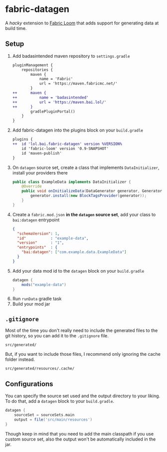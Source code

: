 # fabric-datagen

A _hacky_ extension to [Fabric Loom](https://github.com/FabricMC/fabric-loom) that adds support for generating data at build time.

## Setup
1. Add badasintended maven repository to `settings.gradle`
   ```diff
   pluginManagement {
       repositories {
           maven {
               name = 'Fabric'
               url = 'https://maven.fabricmc.net/'
           }
   ++      maven {
   ++          name = 'badasintended'
   ++          url = 'https://maven.bai.lol/'
   ++      }
           gradlePluginPortal()
       }
   }
   ```
2. Add fabric-datagen into the plugins block on your `build.gradle`
   ```diff
   plugins {
   ++  id 'lol.bai.fabric-datagen' version %VERSION%
       id 'fabric-loom' version '0.9-SNAPSHOT'
       id 'maven-publish'
   }
   ```
3. On `datagen` source set, create a class that implements `DataInitializer`, install your providers there
   ```java
   public class ExampleData implements DataInitializer {
       @Override
       public void onInitializeData(DataGenerator generator, GeneratorOptions options) {
           generator.install(new BlockTagsProvider(generator));
       }
   }
   ```
4. Create a `fabric.mod.json` **in the `datagen` source set**, add your class to `bai:datagen` entrypoint
   ```json
   {
     "schemaVersion": 1,
     "id"           : "example-data",
     "version"      : "1",
     "entrypoints"  : {
       "bai:datagen": ["com.example.data.ExampleData"]
     }
   }
   ```
5. Add your data mod id to the `datagen` block on your `build.gradle`
   ```gradle
   datagen {
       mods("example-data")
   }
   ```
6. Run `runData` gradle task
7. Build your mod jar

## `.gitignore`
Most of the time you don't really need to include the generated files to the git history, 
so you can add it to the `.gitignore` file.
```gitignore
src/generated/
```
But, if you want to include those files, I recommend only ignoring the cache folder instead.
```gitignore
src/generated/resources/.cache/
```

## Configurations
You can specify the source set used and the output directory to your liking. 
To do that, add a `datagen` block to your `build.gradle`.
```gradle
datagen {
    sourceSet = sourceSets.main
    output = file('src/main/resources')
}
```
Though keep in mind that you need to add the main classpath if you use custom source set,
also the output won't be automatically included in the jar.
